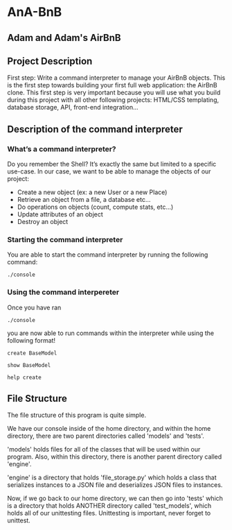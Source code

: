 # AnA-BnB
## Adam and Adam's AirBnB

## Project Description
First step: Write a command interpreter to manage your AirBnB objects.
This is the first step towards building your first full web application: the AirBnB clone. This first step is very important because you will use what you build during this project with all other following projects: HTML/CSS templating, database storage, API, front-end integration…

## Description of the command interpreter
### What’s a command interpreter?
Do you remember the Shell? It’s exactly the same but limited to a specific use-case. In our case, we want to be able to manage the objects of our project:

* Create a new object (ex: a new User or a new Place)
* Retrieve an object from a file, a database etc…
* Do operations on objects (count, compute stats, etc…)
* Update attributes of an object
* Destroy an object

### Starting the command interpreter
You are able to start the command interpreter by running the following command:
```
./console
```

### Using the command interpereter
Once you have ran
```
./console
```
you are now able to run commands within the interpreter while using the following format!
```
create BaseModel
```
```
show BaseModel
```
```
help create
```

## File Structure
The file structure of this program is quite simple.

We have our console inside of the home directory, and within the home directory, there are two parent directories called 'models' and 'tests'.

'models' holds files for all of the classes that will be used within our program. Also, within this directory, there is another parent directory called 'engine'.

'engine' is a directory that holds 'file_storage.py' which holds a class that serializes instances to a JSON file and deserializes JSON files to instances.

Now, if we go back to our home directory, we can then go into 'tests' which is a directory that holds ANOTHER directory called 'test_models', which holds all of our unittesting files. Unittesting is important, never forget to unittest.
